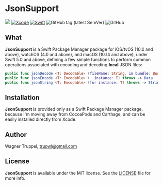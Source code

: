 # JsonSupport
![](https://img.shields.io/badge/platforms-iOS%2010%20%7C%20tvOS%2010%20%7C%20watchOS%204%20%7C%20macOS%2010.14-red)
[![Xcode](https://img.shields.io/badge/Xcode-11-blueviolet.svg)](https://developer.apple.com/xcode)
[![Swift](https://img.shields.io/badge/Swift-5.0-orange.svg)](https://swift.org)
![GitHub tag (latest SemVer)](https://img.shields.io/github/v/tag/wltrup/JsonSupport)
![GitHub](https://img.shields.io/github/license/wltrup/JsonSupport/LICENSE)

## What

**JsonSupport** is a Swift Package Manager package for iOS/tvOS (10.0 and above), watchOS (4.0 and above), and macOS (10.14 and above), under Swift 5.0 and above,  defining a few simple functions to perform common operations associated with encoding and decoding **local** JSON files:
```swift
public func jsonDecode <T: Decodable> (fileName: String, in bundle: Bundle = .main) throws -> T?
public func jsonEncode <T: Encodable> (_ instance: T) throws -> Data
public func jsonString <T: Encodable> (for instance: T) throws -> String?
```

## Installation

**JsonSupport** is provided only as a Swift Package Manager package, because I'm moving away from CocoaPods and Carthage, and can be easily installed directly from Xcode.

## Author

Wagner Truppel, trupwl@gmail.com

## License

**JsonSupport** is available under the MIT license. See the [LICENSE](./LICENSE) file for more info.
